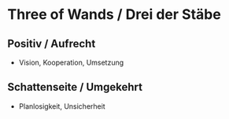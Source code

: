 # Three of Wands / Drei der Stäbe

## Positiv / Aufrecht

- Vision, Kooperation, Umsetzung

## Schattenseite / Umgekehrt

- Planlosigkeit, Unsicherheit
